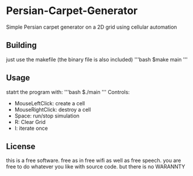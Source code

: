 # Persian-Carpet-Generator
Simple Persian carpet generator on a 2D grid using cellular automation

## Building
just use the makefile (the binary file is also included)
'''bash
$make main
'''
## Usage
statrt the program with:
'''bash
$./main
'''
Controls:
- MouseLeftClick: create a cell
- MouseRightClick: destroy a cell
- Space: run/stop simulation
- R: Clear Grid
- I: iterate once
## License
this is a free software. free as in free wifi as well as free speech. you are free to do whatever you like with source code.
but there is no WARANNTY
